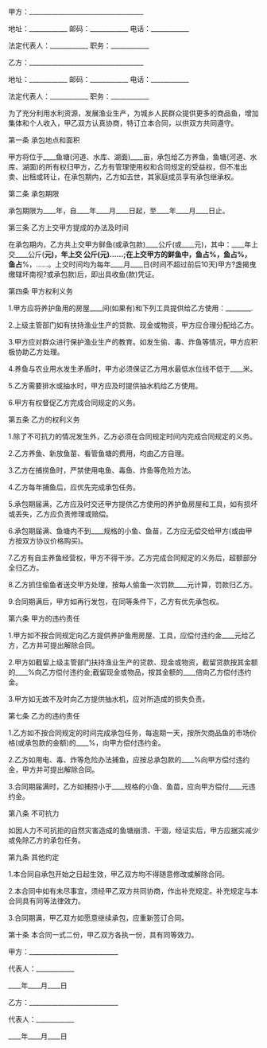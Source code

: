 
 


甲方：____________________________________


地址：____________ 邮码：____________ 电话：____________


法定代表人：____________ 职务：____________


乙方：____________________________________


地址：____________ 邮码：____________ 电话：____________


法定代表人：____________ 职务：____________


为了充分利用水利资源，发展渔业生产，为城乡人民群众提供更多的商品鱼，增加集体和个人收入，甲乙双方认真协商，特订立本合同，以供双方共同遵守。


第一条 承包地点和面积


甲方将位于____鱼塘(河道、水库、湖面)____亩，承包给乙方养鱼，鱼塘(河道、水库、湖面)的所有权归甲方，乙方有管理使用权和合同规定的受益权，但不准出卖、出租或转让，在承包期内，乙方如去世，其家庭成员享有承包继承权。


第二条 承包期限


承包期限为____年，自____年____月____日起，至____年____月____日止。


第三条 乙方上交甲方提成的办法及时间


在承包期内，乙方共上交甲方鲜鱼(或承包款)____公斤(或____元)，其中：____年上交____公斤(____元)，____年上交____ 公斤(____元)……;在上交甲方的鲜鱼中，____鱼占____%，____鱼占____%，____ 鱼占____%，……。上交时间均为每年____月____日(时间不超过前后10天)甲方?盏揭曳缴辖坏南视?或承包款)后，即出具收鱼(款)凭证。


第四条 甲方权利义务


1.甲方应将养护鱼用的房屋____间(如果有)和下列工具提供给乙方使用：________.


2.上级主管部门如有扶持渔业生产的贷款、现金或物资，甲方应合理分配给乙方。


3.甲方应对群众进行保护渔业生产的教育。如发生偷、毒、炸鱼等情况，甲方应积极协助乙方处理。


4.养鱼与农业用水发生矛盾时，甲方必须保证乙方用水最低水位线不低于____米。


5.乙方需要排水或抽水时，甲方应及时提供抽水机给乙方使用。


6.甲方有权督促乙方完成合同规定的义务。


第五条 乙方的权利义务


1.除了不可抗力的情况发生外，乙方必须在合同规定时间内完成合同规定的义务。


2.乙方养鱼、新放鱼苗、看管鱼塘的费用，均由乙方自理。


3.乙方在捕捞鱼时，严禁使用电鱼、毒鱼、炸鱼等危险方法。


4.乙方每年捕鱼后，应优先完成承包任务。


5.承包期届满，乙方应及时交还甲方提供乙方使用的养护鱼房屋和工具，如有损坏或丢失，乙方应负责修理或赔偿。


6.承包期届满、鱼塘内不到____规格的小鱼、鱼苗，乙方应无偿交给甲方(或由甲方按双方协议价格购买)。


7.乙方有自主养鱼经营权，甲方不得干涉。乙方完成合同规定的义务后，超额部分全归乙方。


8.乙方抓住偷鱼者送交甲方处理，按每人偷鱼一次罚款____元计算，罚款归乙方。


9.合同期满后，甲方如再行发包，在同等条件下，乙方有优先承包权。


第六条 甲方的违约责任


1.甲方如不按合同规定向乙方提供养护鱼用房屋、工具，应偿付违约金____元给乙方，乙方并可提出解除合同。


2.甲方如截留上级主管部门扶持渔业生产的贷款、现金或物资，截留贷款按其金额的____%向乙方偿付违约金;截留现金或物品，按其金额的____倍向乙方偿付违约金。


3.甲方如无故不及时向乙方提供抽水机，应对所造成的损失负责。


第七条 乙方的违约责任


1.乙方如不按合同规定的时间完成承包任务，每逾期一天，按所欠商品鱼的市场价格(或承包款的金额)的____%，向甲方偿付违约金。


2.乙方如用电、毒、炸等危险办法捕鱼，应按总承包款的____%向甲方偿付违约金，甲方并可提出解除合同。


3.合同期届满时，乙方如捕捞小于____规格的小鱼、鱼苗，应向甲方偿付____元违约金。


第八条 不可抗力


如因人力不可抗拒的自然灾害造成的鱼塘崩溃、干涸，经证实后，甲方应据实减少或免除乙方的承包任务。


第九条 其他约定


1.本合同自承包开始之日起生效，甲乙双方均不得随意修改或解除合同。


2.本合同中如有未尽事宜，须经甲乙双方共同协商，作出补充规定。补充规定与本合同具有同等法律效力。


3.合同期满，甲乙双方如愿意继续承包，应重新签订合同。


第十条 本合同一式二份，甲乙双方各执一份，具有同等效力。


甲方：____________________________


代表人：____________


____年____月____日


乙方：____________________________


代表人：____________


____年____月____日
 


 

 
 
 
 
 
  


  
 

  


  


  
 
 
 
 

